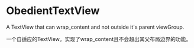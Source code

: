 # ObedientTextView

A TextView that can wrap_content and not outside it's parent viewGroup.

一个自适应的TextView。实现了wrap_content且不会超出其父布局边界的功能。